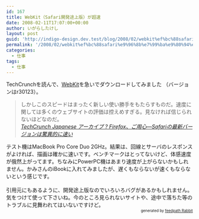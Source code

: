 ```yaml
---
id: 167
title: WebKit（Safari開発途上版）が超速
date: 2008-02-11T17:07:00+00:00
author: いがらしたけし
layout: post
guid: 'http://indigo-design.dev.test/blog/2008/02/webkit%ef%bc%88safari%e9%96%8b%e7%99%ba%e9%80%94%e4%b8%8a%e7%89%88%ef%bc%89%e3%81%8c%e8%b6%85%e9%80%9f/'
permalink: '/2008/02/webkit%ef%bc%88safari%e9%96%8b%e7%99%ba%e9%80%94%e4%b8%8a%e7%89%88%ef%bc%89%e3%81%8c%e8%b6%85%e9%80%9f/'
categories:
  - 仕事
tags:
  - 仕事
---
```

TechCrunchを読んで、<a href="http://webkit.org/">WebKit</a>を急いでダウンロードしてみました （バージョンはr30123<strong><a href="http://nightly.webkit.org/files/trunk/mac/WebKit-SVN-r30123.dmg"></a></strong>）。<blockquote>しかしこのスピードはまったく新しい使い勝手をもたらすものだ。速度に関しては多くのウェブサイトの評価は控えめすぎる。見なければ信じられないほどなのだ。<br /><cite><a href="http://jp.techcrunch.com/archives/the-new-safari-is-amazingly-quick-firefox-watch-out/">TechCrunch Japanese アーカイブ ? Firefox、ご用心—Safariの最新バージョンは驚異的に速い</a></cite></blockquote>テスト機はMacBook Pro Core Duo 2GHz。結果は、回線とサーバのレスポンスがよければ、描画は確かに速いです。ベンチマークはとってないけど、体感速度が俄然上がってます。ちなみにPowerPC機はあまり速度が上がらないかもしれません。かみさんのiBookに入れてみましたが、遅くもならないが速くもならないという感じです。<br /><br />引用元にもあるように、開発途上版なのでいろいろバグがあるかもしれません。気をつけて使って下さいね。今のところ見られないサイトや、途中で落ちた等のトラブルに見舞われてはいないですけど。<br /><!--feedpath info start--><div style="text-align: right;font-size: 10px">&nbsp;&nbsp;<span>generated by <a href="http://feedpath.jp" title="feedpath Rabbit" target="_blank">feedpath Rabbit</a></span></div><!--feedpath info end-->